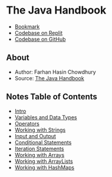 # The Java Handbook

- [Bookmark](https://www.freecodecamp.org/news/the-java-handbook/#how-to-work-with-hash-maps-in-java)
- [Codebase on Replit](https://replit.com/@brbryant2639/FirstJavaReplit#Main.java)
- [Codebase on GitHub](https://github.com/Bryantellius/JavaSandbox)

## About

- Author: Farhan Hasin Chowdhury
- Source: [The Java Handbook](https://www.freecodecamp.org/news/the-java-handbook/)

## Notes Table of Contents

- [Intro](./intro.md)
- [Variables and Data Types](./variables-and-data-types.md)
- [Operators](./operators.md)
- [Working with Strings](./working-with-strings.md)
- [Input and Output](./input-and-output.md)
- [Conditional Statements](./conditional-statements.md)
- [Iteration Statements](./loops.md)
- [Working with Arrays](./working-with-arrays.md)
- [Working with ArrayLists](./array-lists.md)
- [Working with HashMaps](./hash-maps.md)